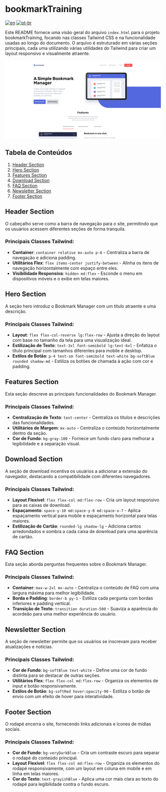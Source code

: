 # bookmarkTraining

[![en](https://img.shields.io/badge/lang-en-red.svg?style=flat-square)](https://github.com/bookmarkTraining/tailwindTraining)
[![pt-br](https://img.shields.io/badge/lang-pt--br-green.svg?style=flat-square)](https://github.com/nothingnothings/bookmarkTraining/blob/master/README.pt-br.md)

Este README fornece uma visão geral do arquivo `index.html` para o projeto bookmarkTraining, focando nas classes Tailwind CSS e na funcionalidade usadas ao longo do documento. O arquivo é estruturado em várias seções principais, cada uma utilizando várias utilidades do Tailwind para criar um layout responsivo e visualmente atraente.

![screenshot](screenshot.png)

## Tabela de Conteúdos
1. [Header Section](#header-section)
2. [Hero Section](#hero-section)
3. [Features Section](#features-section)
4. [Download Section](#download-section)
5. [FAQ Section](#faq-section)
6. [Newsletter Section](#newsletter-section)
7. [Footer Section](#footer-section)

## Header Section

O cabeçalho serve como a barra de navegação para o site, permitindo que os usuários acessem diferentes seções de forma tranquila.

### Principais Classes Tailwind:
- **Container**: `container relative mx-auto p-6` - Centraliza a barra de navegação e adiciona padding.
- **Utilitários Flex**: `flex items-center justify-between` - Alinha os itens de navegação horizontalmente com espaço entre eles.
- **Visibilidade Responsiva**: `hidden md:flex` - Esconde o menu em dispositivos móveis e o exibe em telas maiores.

## Hero Section

A seção hero introduz o Bookmark Manager com um título atraente e uma descrição.

### Principais Classes Tailwind:
- **Layout**: `flex flex-col-reverse lg:flex-row` - Ajusta a direção do layout com base no tamanho da tela para uma visualização ideal.
- **Estilização de Texto**: `text-3xl font-semibold lg:text-6xl` - Enfatiza o título principal com tamanhos diferentes para mobile e desktop.
- **Estilos de Botão**: `p-4 text-sm font-semibold text-white bg-softBlue rounded shadow-md` - Estiliza os botões de chamada à ação com cor e padding.

## Features Section

Esta seção descreve as principais funcionalidades do Bookmark Manager.

### Principais Classes Tailwind:
- **Centralização de Texto**: `text-center` - Centraliza os títulos e descrições das funcionalidades.
- **Utilitários de Margem**: `mx-auto` - Centraliza o conteúdo horizontalmente dentro da seção.
- **Cor de Fundo**: `bg-gray-100` - Fornece um fundo claro para melhorar a legibilidade e a separação visual.

## Download Section

A seção de download incentiva os usuários a adicionar a extensão do navegador, destacando a compatibilidade com diferentes navegadores.

### Principais Classes Tailwind:
- **Layout Flexível**: `flex flex-col md:flex-row` - Cria um layout responsivo para as caixas de download.
- **Espaçamento**: `space-y-10 md:space-y-0 md:space-x-7` - Aplica espaçamento vertical para mobile e espaçamento horizontal para telas maiores.
- **Estilização de Cartão**: `rounded-lg shadow-lg` - Adiciona cantos arredondados e sombra a cada caixa de download para uma aparência de cartão.

## FAQ Section

Esta seção aborda perguntas frequentes sobre o Bookmark Manager.

### Principais Classes Tailwind:
- **Container**: `max-w-2xl mx-auto` - Centraliza o conteúdo de FAQ com uma largura máxima para melhor legibilidade.
- **Borda e Padding**: `border-b py-1` - Estiliza cada pergunta com bordas inferiores e padding vertical.
- **Transição de Texto**: `transition duration-500` - Suaviza a aparência do acordeão para uma melhor experiência do usuário.

## Newsletter Section

A seção de newsletter permite que os usuários se inscrevam para receber atualizações e notícias.

### Principais Classes Tailwind:
- **Cor de Fundo**: `bg-softBlue text-white` - Define uma cor de fundo distinta para se destacar de outras seções.
- **Utilitários Flex**: `flex flex-col md:flex-row` - Organiza os elementos de input e botão responsivamente.
- **Estilos de Botão**: `bg-softRed hover:opacity-90` - Estiliza o botão de envio com um efeito de hover para interatividade.

## Footer Section

O rodapé encerra o site, fornecendo links adicionais e ícones de mídias sociais.

### Principais Classes Tailwind:
- **Cor de Fundo**: `bg-veryDarkBlue` - Cria um contraste escuro para separar o rodapé do conteúdo principal.
- **Layout Flexível**: `flex flex-col md:flex-row` - Organiza os elementos do rodapé responsivamente, com um layout em coluna em mobile e em linha em telas maiores.
- **Cor do Texto**: `text-grayishBlue` - Aplica uma cor mais clara ao texto do rodapé para legibilidade contra o fundo escuro.
